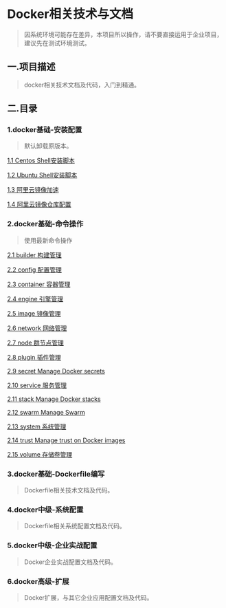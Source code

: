 # Docker相关技术与文档
> 因系统环境可能存在差异，本项目所以操作，请不要直接运用于企业项目，建议先在测试环境测试。


## 一.项目描述
> docker相关技术文档及代码，入门到精通。

## 二.目录
### 1.docker基础-安装配置
> 默认卸载原版本。

[1.1 Centos Shell安装脚本](https://github.com/Godsea/docker/blob/master/shell/centos/docker_install.sh)

[1.2 Ubuntu Shell安装脚本](https://github.com/Godsea/docker/blob/master/shell/ubuntu/docker_install.sh)

[1.3 阿里云镜像加速](https://github.com/Godsea/docker/blob/master/shell/script/aliyun_cdn.sh)

[1.4 阿里云镜像仓库配置](https://github.com/Godsea/docker/blob/master/readme/aliyu_registry.md)

### 2.docker基础-命令操作
> 使用最新命令操作

[2.1 builder 构建管理]()

[2.2 config  配置管理]()

[2.3 container 容器管理]()

[2.4 engine 引擎管理]()

[2.5 image  镜像管理]()

[2.6 network  网络管理]()

[2.7 node 群节点管理]()

[2.8 plugin 插件管理]()

[2.9 secret           Manage Docker secrets]()

[2.10 service 服务管理]()

[2.11 stack            Manage Docker stacks]()

[2.12 swarm            Manage Swarm]()

[2.13 system  系统管理]()

[2.14 trust            Manage trust on Docker images]()

[2.15 volume  存储卷管理]()

### 3.docker基础-Dockerfile编写
> Dockerfile相关技术文档及代码。

### 4.docker中级-系统配置
> Dockerfile相关系统配置文档及代码。


### 5.docker中级-企业实战配置
> Docker企业实战配置文档及代码。


### 6.docker高级-扩展
> Docker扩展，与其它企业应用配置文档及代码。